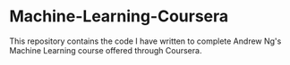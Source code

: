 # Machine-Learning-Coursera
This repository contains the code I have written to complete Andrew Ng's Machine Learning course offered through Coursera.
